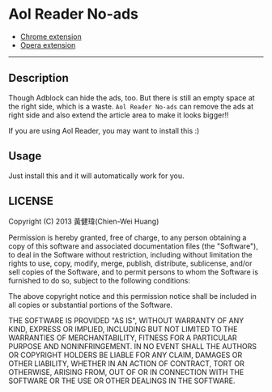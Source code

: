 # Aol Reader No-ads

* [Chrome extension](https://chrome.google.com/webstore/detail/aol-reader-no-ads/jcfjafmghoiiofgegecadlcnbgjcekdd)
* [Opera extension](https://addons.opera.com/zh-tw/extensions/details/aol-reader-no-ads/)

---

## Description

Though Adblock can hide the ads, too. But there is still an empty space at the right side, which is a waste. `Aol Reader No-ads` can remove the ads at right side and also extend the article area to make it looks bigger!!

If you are using Aol Reader, you may want to install this :)

## Usage

Just install this and it will automatically work for you.

## LICENSE

Copyright (C) 2013 黃健瑋(Chien-Wei Huang)

Permission is hereby granted, free of charge, to any person obtaining a copy of this software and associated documentation files (the "Software"), to deal in the Software without restriction, including without limitation the rights to use, copy, modify, merge, publish, distribute, sublicense, and/or sell copies of the Software, and to permit persons to whom the Software is furnished to do so, subject to the following conditions:

The above copyright notice and this permission notice shall be included in all copies or substantial portions of the Software.

THE SOFTWARE IS PROVIDED "AS IS", WITHOUT WARRANTY OF ANY KIND, EXPRESS OR IMPLIED, INCLUDING BUT NOT LIMITED TO THE WARRANTIES OF MERCHANTABILITY, FITNESS FOR A PARTICULAR PURPOSE AND NONINFRINGEMENT. IN NO EVENT SHALL THE AUTHORS OR COPYRIGHT HOLDERS BE LIABLE FOR ANY CLAIM, DAMAGES OR OTHER LIABILITY, WHETHER IN AN ACTION OF CONTRACT, TORT OR OTHERWISE, ARISING FROM, OUT OF OR IN CONNECTION WITH THE SOFTWARE OR THE USE OR OTHER DEALINGS IN THE SOFTWARE.

